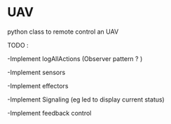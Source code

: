 # UAV

python class to remote control an UAV

TODO :

-Implement logAllActions (Observer pattern ? )

-Implement sensors

-Implement effectors

-Implement Signaling (eg led to display current status)

-Implement feedback control

